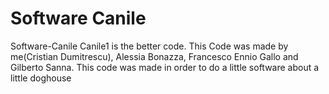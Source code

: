 # Software Canile
 Software-Canile
Canile1 is the better code.
This Code was made by me(Cristian Dumitrescu), Alessia Bonazza, Francesco Ennio Gallo and Gilberto Sanna.
This code was made in order to do a little software about a little doghouse
